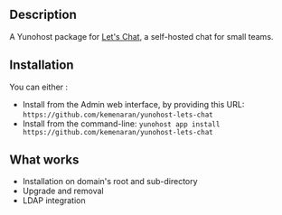 ## Description

A Yunohost package for [Let's Chat](https://sdelements.github.io/lets-chat/), a self-hosted chat for small teams.

## Installation

You can either :

* Install from the Admin web interface, by providing this URL: `https://github.com/kemenaran/yunohost-lets-chat`
* Install from the command-line: `yunohost app install https://github.com/kemenaran/yunohost-lets-chat`

## What works

* Installation on domain's root and sub-directory
* Upgrade and removal
* LDAP integration
